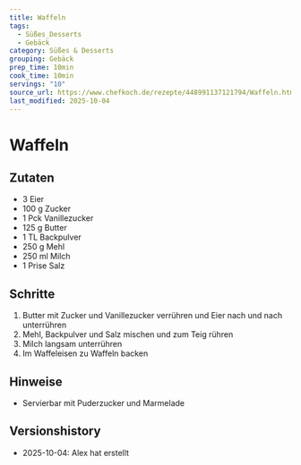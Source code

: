 ```yaml
---
title: Waffeln
tags:
  - Süßes_Desserts
  - Gebäck
category: Süßes & Desserts
grouping: Gebäck
prep_time: 10min
cook_time: 10min
servings: "10"
source_url: https://www.chefkoch.de/rezepte/448991137121794/Waffeln.html
last_modified: 2025-10-04
---
```

# Waffeln

## Zutaten
- 3 Eier
- 100 g Zucker
- 1 Pck Vanillezucker
- 125 g Butter
- 1 TL Backpulver
- 250 g Mehl
- 250 ml Milch
- 1 Prise Salz
## Schritte
1. Butter mit Zucker und Vanillezucker verrühren und Eier nach und nach unterrühren
2. Mehl, Backpulver und Salz mischen und zum Teig rühren
3. Milch langsam unterrühren
4. Im Waffeleisen zu Waffeln backen

## Hinweise
- Servierbar mit Puderzucker und Marmelade

## Versionshistory
- 2025-10-04: Alex hat erstellt

  

<!-- Ende der Vorlage -->
<!-- MARKER FOR MAPPER SCRIPT -->